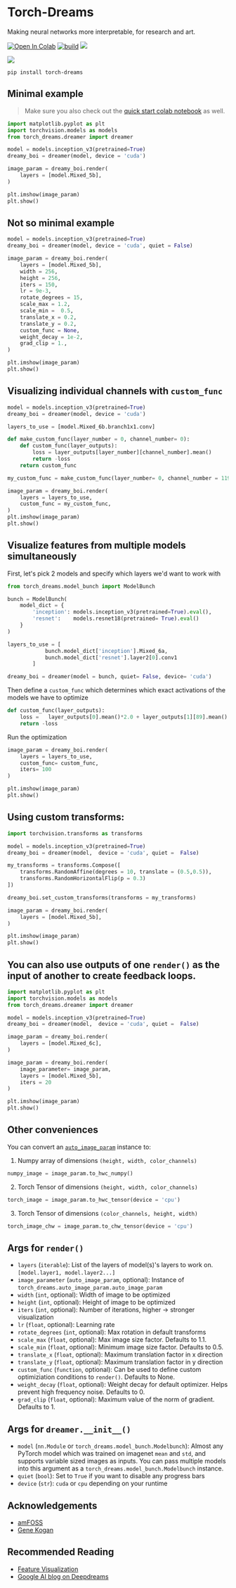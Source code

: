# Torch-Dreams
Making neural networks more interpretable, for research and art. 


[![Open In Colab](https://colab.research.google.com/assets/colab-badge.svg)](https://colab.research.google.com/github/Mayukhdeb/torch-dreams-notebooks/blob/main/docs_notebooks/hello_torch_dreams.ipynb)
[![build](https://github.com/Mayukhdeb/torch-dreams/actions/workflows/main.yml/badge.svg)](https://github.com/Mayukhdeb/torch-dreams/actions/workflows/main.yml)
[![](https://img.shields.io/github/last-commit/mayukhdeb/torch-dreams)](https://github.com/mayukhdeb/torch-dreams/commits/master)
<!-- [![](https://img.shields.io/twitter/url?label=Docs&style=flat-square&url=https%3A%2F%2Fapp.gitbook.com%2F%40mayukh09%2Fs%2Ftorch-dreams%2F)](https://app.gitbook.com/@mayukh09/s/torch-dreams/) -->


[<img src = "images/banner_segmentation_model.png">](https://app.gitbook.com/@mayukh09/s/torch-dreams/visualizing-individual-channels)

```
pip install torch-dreams 
```

## Minimal example
> Make sure you also check out the [quick start colab notebook](https://colab.research.google.com/github/Mayukhdeb/torch-dreams-notebooks/blob/main/docs_notebooks/hello_torch_dreams.ipynb) as well.


```python
import matplotlib.pyplot as plt
import torchvision.models as models
from torch_dreams.dreamer import dreamer

model = models.inception_v3(pretrained=True)
dreamy_boi = dreamer(model, device = 'cuda')

image_param = dreamy_boi.render(
    layers = [model.Mixed_5b],
)

plt.imshow(image_param)
plt.show()
```

## Not so minimal example
```python
model = models.inception_v3(pretrained=True)
dreamy_boi = dreamer(model, device = 'cuda', quiet = False)

image_param = dreamy_boi.render(
    layers = [model.Mixed_5b],
    width = 256,
    height = 256,
    iters = 150,
    lr = 9e-3,
    rotate_degrees = 15,
    scale_max = 1.2,
    scale_min =  0.5,
    translate_x = 0.2,
    translate_y = 0.2,
    custom_func = None,
    weight_decay = 1e-2,
    grad_clip = 1.,
)

plt.imshow(image_param)
plt.show()
```

## Visualizing individual channels with `custom_func`

```python
model = models.inception_v3(pretrained=True)
dreamy_boi = dreamer(model, device = 'cuda')

layers_to_use = [model.Mixed_6b.branch1x1.conv]

def make_custom_func(layer_number = 0, channel_number= 0): 
    def custom_func(layer_outputs):
        loss = layer_outputs[layer_number][channel_number].mean()
        return -loss
    return custom_func

my_custom_func = make_custom_func(layer_number= 0, channel_number = 119)

image_param = dreamy_boi.render(
    layers = layers_to_use,
    custom_func = my_custom_func,
)
plt.imshow(image_param)
plt.show()
```


## Visualize features from multiple models simultaneously

First, let's pick 2 models and specify which layers we'd want to work with

```python
from torch_dreams.model_bunch import ModelBunch

bunch = ModelBunch(
    model_dict = {
        'inception': models.inception_v3(pretrained=True).eval(),
        'resnet':    models.resnet18(pretrained= True).eval()
    }
)

layers_to_use = [
            bunch.model_dict['inception'].Mixed_6a,
            bunch.model_dict['resnet'].layer2[0].conv1
        ]

dreamy_boi = dreamer(model = bunch, quiet= False, device= 'cuda')
```

Then define a `custom_func` which determines which exact activations of the models we have to optimize

```python
def custom_func(layer_outputs):
    loss =   layer_outputs[0].mean()*2.0 + layer_outputs[1][89].mean() 
    return -loss
```

Run the optimization

```python
image_param = dreamy_boi.render(
    layers = layers_to_use,
    custom_func= custom_func,
    iters= 100
)

plt.imshow(image_param)
plt.show()
```


## Using custom transforms:

```python
import torchvision.transforms as transforms

model = models.inception_v3(pretrained=True)
dreamy_boi = dreamer(model,  device = 'cuda', quiet =  False)

my_transforms = transforms.Compose([
    transforms.RandomAffine(degrees = 10, translate = (0.5,0.5)),
    transforms.RandomHorizontalFlip(p = 0.3)
])

dreamy_boi.set_custom_transforms(transforms = my_transforms)

image_param = dreamy_boi.render(
    layers = [model.Mixed_5b],
)

plt.imshow(image_param)
plt.show()
```

## You can also use outputs of one `render()` as the input of another to create feedback loops.

```python
import matplotlib.pyplot as plt
import torchvision.models as models
from torch_dreams.dreamer import dreamer

model = models.inception_v3(pretrained=True)
dreamy_boi = dreamer(model,  device = 'cuda', quiet =  False)

image_param = dreamy_boi.render(
    layers = [model.Mixed_6c],
)

image_param = dreamy_boi.render(
    image_parameter= image_param,
    layers = [model.Mixed_5b],
    iters = 20
)

plt.imshow(image_param)
plt.show()
```

## Other conveniences 

You can convert an [`auto_image_param`](https://github.com/Mayukhdeb/torch-dreams/blob/master/torch_dreams/auto_image_param.py) instance to:

1. Numpy array of dimensions `(height, width, color_channels)`

```python
numpy_image = image_param.to_hwc_numpy()
```

2. Torch Tensor of dimensions `(height, width, color_channels)`

```python
torch_image = image_param.to_hwc_tensor(device = 'cpu')
```

3. Torch Tensor of dimensions `(color_channels, height, width)`

```python
torch_image_chw = image_param.to_chw_tensor(device = 'cpu')
```

## Args for `render()`

* `layers` (`iterable`): List of the layers of model(s)'s layers to work on. `[model.layer1, model.layer2...]`
* `image_parameter` (`auto_image_param`, optional): Instance of `torch_dreams.auto_image_param.auto_image_param`
* `width` (`int`, optional): Width of image to be optimized 
* `height` (`int`, optional): Height of image to be optimized 
* `iters` (`int`, optional): Number of iterations, higher -> stronger visualization
* `lr` (`float`, optional): Learning rate
* `rotate_degrees` (`int`, optional): Max rotation in default transforms
* `scale_max` (`float`, optional): Max image size factor. Defaults to 1.1.
* `scale_min` (`float`, optional): Minimum image size factor. Defaults to 0.5.
* `translate_x` (`float`, optional): Maximum translation factor in x direction
* `translate_y` (`float`, optional): Maximum translation factor in y direction
* `custom_func` (`function`, optional): Can be used to define custom optimiziation conditions to `render()`. Defaults to None.
* `weight_decay` (`float`, optional): Weight decay for default optimizer. Helps prevent high frequency noise. Defaults to 0.
* `grad_clip` (`float`, optional): Maximum value of the norm of gradient. Defaults to 1.

## Args for `dreamer.__init__()`
 * `model` (`nn.Module` or  `torch_dreams.model_bunch.Modelbunch`): Almost any PyTorch model which was trained on imagenet `mean` and `std`, and supports variable sized images as inputs. You can pass multiple models into this argument as a `torch_dreams.model_bunch.Modelbunch` instance.
 * `quiet` (`bool`): Set to `True` if you want to disable any progress bars
 * `device` (`str`): `cuda` or `cpu` depending on your runtime 

## Acknowledgements

* [amFOSS](https://amfoss.in/)
* [Gene Kogan](https://github.com/genekogan) 

## Recommended Reading 

* [Feature Visualization](https://distill.pub/2017/feature-visualization/)
* [Google AI blog on Deepdreams](https://ai.googleblog.com/2015/06/inceptionism-going-deeper-into-neural.html)